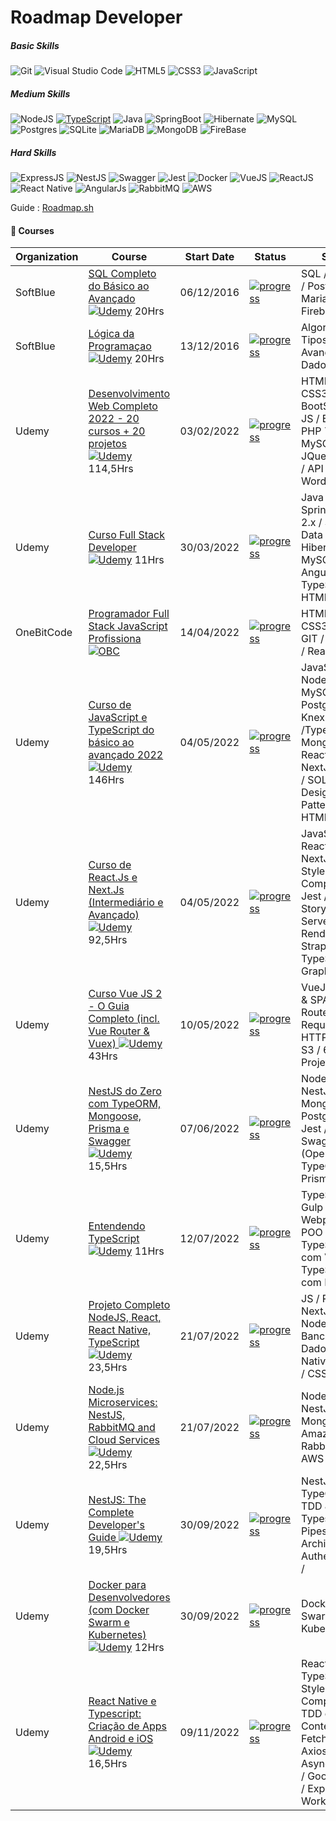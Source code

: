 # Roadmap Developer

##### Basic Skills
![Git](https://img.shields.io/badge/GIT-E44C30?style=for-the-badge&logo=git&logoColor=white) ![Visual Studio Code](https://img.shields.io/badge/Visual_Studio_Code-0078D4?style=for-the-badge&logo=visual%20studio%20code&logoColor=white) ![HTML5](https://img.shields.io/badge/HTML5-E34F26?style=for-the-badge&logo=html5&logoColor=white) ![CSS3](https://img.shields.io/badge/CSS3-1572B6?style=for-the-badge&logo=css3&logoColor=white) ![JavaScript](https://img.shields.io/badge/javascript-%23323330.svg?style=for-the-badge&logo=javascript&logoColor=%23F7DF1E)

#####  Medium Skills
![NodeJS](https://img.shields.io/badge/node.js-6DA55F?style=for-the-badge&logo=node.js&logoColor=white) [![TypeScript](https://badges.frapsoft.com/typescript/code/typescript-125x28.png)](https://github.com/ellerbrock/typescript-badges/) ![Java](https://img.shields.io/badge/Java-ED8B00?style=for-the-badge&logo=java&logoColor=white) ![SpringBoot](https://img.shields.io/badge/Spring-6DB33F?style=for-the-badge&logo=spring&logoColor=white) ![Hibernate](https://img.shields.io/badge/Hibernate-59666C?style=for-the-badge&logo=Hibernate&logoColor=white) ![MySQL](https://img.shields.io/badge/MySQL-005C84?style=for-the-badge&logo=mysql&logoColor=white) ![Postgres](https://img.shields.io/badge/PostgreSQL-316192?style=for-the-badge&logo=postgresql&logoColor=white) ![SQLite](https://img.shields.io/badge/SQLite-07405E?style=for-the-badge&logo=sqlite&logoColor=white) ![MariaDB](https://img.shields.io/badge/MariaDB-003545?style=for-the-badge&logo=mariadb&logoColor=whit) ![MongoDB](https://img.shields.io/badge/MongoDB-4EA94B?style=for-the-badge&logo=mongodb&logoColor=white) ![FireBase](https://img.shields.io/badge/firebase-ffca28?style=for-the-badge&logo=firebase&logoColor=black)

##### Hard Skills
![ExpressJS](https://img.shields.io/badge/Express.js-000000?style=for-the-badge&logo=express&logoColor=white) ![NestJS](https://img.shields.io/badge/nestjs-E0234E?style=for-the-badge&logo=nestjs&logoColor=white) ![Swagger](https://img.shields.io/badge/Swagger-85EA2D?style=for-the-badge&logo=Swagger&logoColor=brown) ![Jest](https://img.shields.io/badge/-jest-%23C21325?style=for-the-badge&logo=jest&logoColor=white) ![Docker](https://img.shields.io/badge/docker-%230db7ed.svg?style=for-the-badge&logo=docker&logoColor=white) ![VueJS](https://img.shields.io/badge/Vue.js-35495E?style=for-the-badge&logo=vue.js&logoColor=4FC08D) ![ReactJS](https://img.shields.io/badge/React-20232A?style=for-the-badge&logo=react&logoColor=61DAFB) ![React Native](https://img.shields.io/badge/React_Native-20232A?style=for-the-badge&logo=react&logoColor=61DAFB) ![AngularJs](https://img.shields.io/badge/AngularJS-E23237?style=for-the-badge&logo=angularjs&logoColor=white) ![RabbitMQ](https://img.shields.io/badge/rabbitmq-%23FF6600.svg?&style=for-the-badge&logo=rabbitmq&logoColor=white) ![AWS](https://img.shields.io/badge/Amazon_AWS-FF9900?style=for-the-badge&logo=amazonaws&logoColor=white)

Guide : [Roadmap.sh](https://roadmap.sh)

#### 📌 Courses

| Organization | Course | Start Date | Status | Stack |
| -------|-----------|------------|------------- | -- | 
| SoftBlue | [SQL Completo do Básico ao Avançado ![Udemy](https://static.softblue.com.br/images/sbv3/sbv3_logotipoSoftblue.png)](https://www.softblue.com.br/site/curso/id/3/CURSO+DE+SQL+COMPLETO+BASICO+AO+AVANCADO+ON+LINE+BD03+GRATIS) 20Hrs | 06/12/2016 | <a href=""> ![progress](https://progress-bar.dev/100/ "progresso")  </a> | SQL / MySQL / Postgres / MariaDB / Firebase |
| SoftBlue | [Lógica da Programaçao ![Udemy](https://static.softblue.com.br/images/sbv3/sbv3_logotipoSoftblue.png)](https://www.softblue.com.br/site/curso/id/6/CURSO+DE+LOGICA+DE+PROGRAMACAO+BASICO+ON+LINE+LO06+GRATIS) 20Hrs | 13/12/2016 | <a href=""> ![progress](https://progress-bar.dev/100/ "progresso")  </a> | Algoritmos / Tipos Avançados de Dados  |
| Udemy | [Desenvolvimento Web Completo 2022 - 20 cursos + 20 projetos ![Udemy](https://www.udemy.com/staticx/udemy/images/v7/logo-udemy.svg)](https://www.udemy.com/share/101WqG3@wZ97j9abyuWa9HLLmcLGERfvlzYOEZvHcfulmCeA3co88F1wCtIj61gbC18VRl0dlg==/) 114,5Hrs | 03/02/2022 | <a href=""> ![progress](https://progress-bar.dev/100/ "progresso")  </a> | HTML5 / CSS3 / BootStrap 4 / JS / ES7 / PHP 7 / POO / MySQL / JQuery / MVC / API / IONIC / Wordpress |
| Udemy | [Curso Full Stack Developer ![Udemy](https://www.udemy.com/staticx/udemy/images/v7/logo-udemy.svg)](https://www.udemy.com/share/104phk3@05iQ4UY6Y32txgm7wMld933rpVbzHpwxJOsRcXMkPgEAWW9soavPdimNKC1mlDw5pg==/) 11Hrs | 30/03/2022 | <a href=""> ![progress](https://progress-bar.dev/100/ "progresso")  </a> | Java / SpringBoot 2.x / Spring Data JPA / Hibernate / MySQL / Angular 11 / TypeScript / HTML / CSS |
| OneBitCode | [Programador Full Stack JavaScript Profissiona ![OBC](https://i.postimg.cc/hPKZ6zsS/obc.png)]()| 14/04/2022| <a href=""> ![progress](https://progress-bar.dev/85/ "progresso")  </a> | HTML5 / CSS3 / JS / GIT / NodeJS / ReactJS |
| Udemy | [Curso de JavaScript e TypeScript do básico ao avançado 2022 ![Udemy](https://www.udemy.com/staticx/udemy/images/v7/logo-udemy.svg)](https://www.udemy.com/share/1026xa3@U1llYyKoraXCd5KCGCqBvsv5BBODZwOdolXPR7GsfoEUF0SI8dwavrOxYOO4FOoB-g==/) </a> 146Hrs | 04/05/2022 | <a href="">  ![progress](https://progress-bar.dev/60/ "progresso") </a> | JavaScript / NodeJS / MySQL / Postgres / Knex /TypeScript / MongoDB / ReactJS / NextJS / Jest / SOLID / Design Patterns / HTML / CSS |
| Udemy | [Curso de React.Js e Next.Js (Intermediário e Avançado) ![Udemy](https://www.udemy.com/staticx/udemy/images/v7/logo-udemy.svg)](https://www.udemy.com/share/104bce3@G7F_enB_kTcQduJ0wLss60stkZ0yv8eM9lp9faR2adjoTeceg-DMyLW1ENfcYkKsNQ==/) </a> 92,5Hrs | 04/05/2022 | <a href="">  ![progress](https://progress-bar.dev/30/ "progresso") </a> | JavaScript / ReactJS / NextJS / Styled-Components / Jest / Storybook / Server-side Rendering / Strapi / TypeScript / GraphQL |
| Udemy | [Curso Vue JS 2 - O Guia Completo (incl. Vue Router & Vuex) ![Udemy](https://www.udemy.com/staticx/udemy/images/v7/logo-udemy.svg)](https://www.udemy.com/share/101Wwu3@hwhXWiGG6wWJGXbsZK6MQiFAJw1xFtpq9uDK7xIz2PF-Gb7zbq683P9u1SV2TnE52Q==/) </a> 43Hrs | 10/05/2022 | <a href="">  ![progress](https://progress-bar.dev/45/ "progresso") </a> | VueJS 2 MPA & SPA / Vue Router / Requisiçoes HTTP / AWS S3 / 6 Projetos |
| Udemy | [NestJS do Zero com TypeORM, Mongoose, Prisma e Swagger ![Udemy](https://www.udemy.com/staticx/udemy/images/v7/logo-udemy.svg)](https://www.udemy.com/share/105W4C3@jOWlDw4SAJTSTAn4YOhBNzzkQGkHKNwnMf7V5CJDF93CdfZhx5yfkHabmWtzMfvqZA==/) 15,5Hrs | 07/06/2022 | <a href=""> ![progress](https://progress-bar.dev/100/ "progresso")  </a> | NodeJS / NestJS / MongoDB / Postgres / Jest / Swagger (Open API) / TypeORM / Prisma |
| Udemy | [Entendendo TypeScript ![Udemy](https://www.udemy.com/staticx/udemy/images/v7/logo-udemy.svg)](https://www.udemy.com/share/106djC3@refOX45253KmALRQsjNBtuCygS1nVEr2uQBQuo8INqzxy_lWCoJAxCX9cDC_RDhwDw==/) 11Hrs | 12/07/2022 | <a href=""> ![progress](https://progress-bar.dev/35/ "progresso")  </a> | TypeScript / Gulp / Webpack / POO / ES6+ / TypeScript com VueJS / TypeScript com ReactJS |
| Udemy | [Projeto Completo NodeJS, React, React Native, TypeScript ![Udemy](https://www.udemy.com/staticx/udemy/images/v7/logo-udemy.svg)](https://www.udemy.com/share/106djC3@refOX45253KmALRQsjNBtuCygS1nVEr2uQBQuo8INqzxy_lWCoJAxCX9cDC_RDhwDw==/) 23,5Hrs | 21/07/2022 | <a href=""> ![progress](https://progress-bar.dev/15/ "progresso")  </a> | JS / ReactJS / NextJS / NodeJS + Banco de Dados / React Native / HTML / CSS |
| Udemy | [Node.js Microservices: NestJS, RabbitMQ and Cloud Services ![Udemy](https://www.udemy.com/staticx/udemy/images/v7/logo-udemy.svg)](https://www.udemy.com/share/1031xw3@UxQywPsVKStKiz6IgK3WOBKZX9smSBh_cQ5dfUM6plpc8fsTVEFcVnLauhK_nNevLA==/) 22,5Hrs | 21/07/2022 | <a href=""> ![progress](https://progress-bar.dev/70/ "progresso")  </a> | NodeJS / NestJS / MongoDB / Amazon SES / RabbitMQ / AWS |
| Udemy | [NestJS: The Complete Developer's Guide ![Udemy](https://www.udemy.com/staticx/udemy/images/v7/logo-udemy.svg)](https://www.udemy.com/share/104SA43@Rt1Lbjkk37s9tTrUglRFUmVR9aQ2Xe3IgJfSx3nyfUtJaTNjI3qz8jRnzR0hzr3Mcw==/) 19,5Hrs | 30/09/2022 | <a href=""> ![progress](https://progress-bar.dev/5/ "progresso")  </a> | NestJS / TypeORM / TDD & e2e / Typescript / Pipes / Nest Architecture / Authentication /  |
| Udemy | [Docker para Desenvolvedores (com Docker Swarm e Kubernetes) ![Udemy](https://www.udemy.com/staticx/udemy/images/v7/logo-udemy.svg)](https://www.udemy.com/share/104hwE3@2qDxwBTitPYNd318_y12sYAscS33wgsnTHNaNxGwcL5BM-20ln0dwSk6W_NYKVANfw==/) 12Hrs | 30/09/2022 | <a href=""> ![progress](https://progress-bar.dev/51/ "progresso")  </a> | Docker Swarm / Kubernetes |
| Udemy | [React Native e Typescript: Criação de Apps Android e iOS ![Udemy](https://www.udemy.com/staticx/udemy/images/v7/logo-udemy.svg)](https://www.udemy.com/share/105ScI3@TKlj0qvLn5WS5Tnt17anftZHKgkpzWL2BmQOvqxYZ6lq7oUMTvMrgJx3k87SbQVffA==/) 16,5Hrs | 09/11/2022 | <a href=""> ![progress](https://progress-bar.dev/0/ "progresso")  </a> | React Native / TypeScript / Styled Components / TDD e e2e / Context API / Fetch API & Axios / AsyncStorage / Google Play / Expo Bare Workflow |